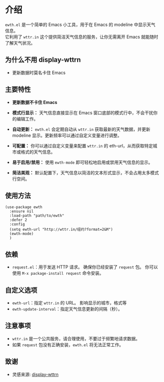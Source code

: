 # 介绍
`ewth.el` 是一个简单的 Emacs 小工具，用于在 Emacs 的 modeline 中显示天气信息。  
它利用了 `wttr.in` 这个提供简洁天气信息的服务，让你无需离开 Emacs 就能随时了解天气状况。  

## 为什么不用 display-wttrn
- 更新数据时莫名卡住 Emacs

## 主要特性
*   **更新数据不卡住 Emacs**

*   **模式行显示：** 天气信息直接显示在 Emacs 窗口底部的模式行中，不会干扰你的编辑工作。

*   **自动更新：**  `ewth.el` 会定期自动从 `wttr.in` 获取最新的天气数据，并更新 modeline 显示。更新频率可以通过自定义变量进行调整。

*   **可配置：**  你可以通过自定义变量来配置 `wttr.in` 的 eth-url，从而获取特定城市或格式的天气信息。

*   **易于启用/禁用：** 使用 `ewth-mode` 即可轻松地启用或禁用天气信息的显示。

*   **简洁美观：**  默认配置下，天气信息以简洁的文本形式显示，不会占用太多模式行空间。

## 使用方法
```emacs-lisp
(use-package ewth
  :ensure nil
  :load-path "path/to/ewth"
  :defer 2
  :config
  (setq ewth-url "http://wttr.in/纽约?format=2&M")
  (ewth-mode)
  )
```

## 依赖

*   `request.el`：用于发送 HTTP 请求。 确保你已经安装了 `request` 包。 你可以使用 `M-x package-install request` 命令安装。


## 自定义选项

*   `ewth-url`：指定 `wttr.in` 的 URL。  影响显示的城市，格式等
*   `ewth-update-interval`：指定天气信息更新的间隔（秒）。

## 注意事项

*   `wttr.in` 是一个公共服务，请合理使用，不要过于频繁地请求数据。
*   如果 `request` 包没有正确安装，`ewth.el` 将无法正常工作。

## 致谢
- 灵感来源: [display-wttrn](https://github.com/josegpt/display-wttr)
